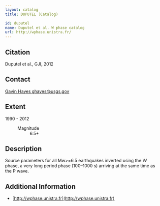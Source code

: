 ```yaml
---
layout: catalog
title: DUPUTEL (Catalog)

id: duputel
name: Duputel et al. W phase catalog
url: http://wphase.unistra.fr/
---
```



## Citation
Duputel et al., GJI, 2012


## Contact
[Gavin Hayes <ghayes@usgs.gov>](mailto:ghayes@usgs.gov)


## Extent

<dl>
  <dt>1990 - 2012</dt>
  <dd>
    <dl>
      <dt>Magnitude</dt>
      <dd>6.5+</dd>
    </dl>
  </dd>
</dl>


## Description

Source parameters for all Mw>=6.5 earthquakes inverted using the W phase,
a very long period phase (100–1000 s) arriving at the same time as the P wave.


## Additional Information

- [http://wphase.unistra.fr](http://wphase.unistra.fr)
